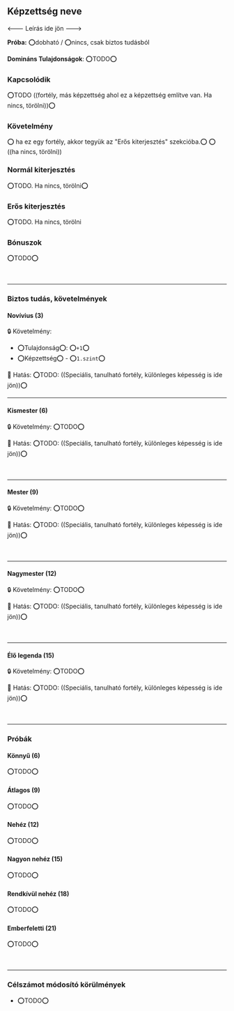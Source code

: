 ## Képzettség neve

<--- Leírás ide jön --->


**Próba:** ⭕dobható / ⭕nincs, csak biztos tudásból

**Domináns Tulajdonságok**: ⭕TODO⭕

### Kapcsolódik

⭕TODO  ((fortély, más képzettség ahol ez a képzettség említve van. Ha nincs, törölni))⭕

### Követelmény

⭕ ha ez egy fortély, akkor tegyük az "Erős kiterjesztés" szekcióba.⭕
⭕ ((ha nincs, törölni))

### Normál kiterjesztés

⭕TODO. Ha nincs, törölni⭕

### Erős kiterjesztés

⭕TODO. Ha nincs, törölni

### Bónuszok

⭕TODO⭕

<br />

---
### Biztos tudás, követelmények

#### Novívius (3)

🔒 Követelmény:
- ⭕Tulajdonság⭕: ⭕`+1`⭕
- ⭕Képzettség⭕ - ⭕`1.szint`⭕

🌟 Hatás: ⭕TODO: ((Speciális, tanulható fortély, különleges képesség is ide jön))⭕

---
#### Kismester (6)

🔒 Követelmény: ⭕TODO⭕

🌟 Hatás: ⭕TODO: ((Speciális, tanulható fortély, különleges képesség is ide jön))⭕

<br />

---
#### Mester (9)

🔒 Követelmény: ⭕TODO⭕

🌟 Hatás: ⭕TODO: ((Speciális, tanulható fortély, különleges képesség is ide jön))⭕

<br />

---
#### Nagymester (12)

🔒 Követelmény:  ⭕TODO⭕

🌟 Hatás: ⭕TODO: ((Speciális, tanulható fortély, különleges képesség is ide jön))⭕

<br />

---
#### Élő legenda (15)

🔒 Követelmény:  ⭕TODO⭕

🌟 Hatás: ⭕TODO: ((Speciális, tanulható fortély, különleges képesség is ide jön))⭕

<br />

---
### Próbák

#### Könnyű (6)

⭕TODO⭕

#### Átlagos (9)

⭕TODO⭕

#### Nehéz (12)

⭕TODO⭕

#### Nagyon nehéz (15)

⭕TODO⭕

#### Rendkívül nehéz (18)

⭕TODO⭕

#### Emberfeletti (21)

⭕TODO⭕


<br />

---
### Célszámot módosító körülmények

- ⭕TODO⭕
